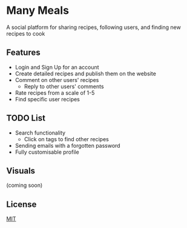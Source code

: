 # Many Meals
A social platform for sharing recipes, following users, and finding new recipes to cook

## Features
- Login and Sign Up for an account
- Create detailed recipes and publish them on the website
- Comment on other users' recipes
    - Reply to other users' comments
- Rate recipes from a scale of 1-5
- Find specific user recipes

## TODO List
- Search functionality
    - Click on tags to find other recipes
- Sending emails with a forgotten password
- Fully customisable profile

## Visuals

(coming soon)

## License
[MIT](https://choosealicense.com/licenses/mit/)
